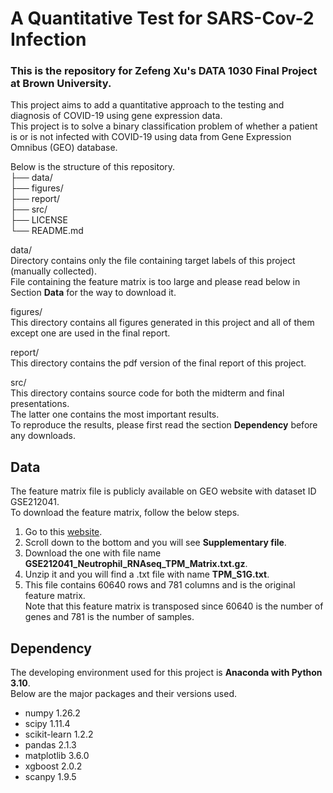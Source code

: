 # A Quantitative Test for SARS-Cov-2 Infection

### This is the repository for Zefeng Xu's DATA 1030 Final Project at Brown University. <br>
This project aims to add a quantitative approach to the testing and diagnosis of COVID-19 using gene expression data. <br>
This project is to solve a binary classification problem of whether a patient is or is not infected with COVID-19 using data from Gene Expression Omnibus (GEO) database. <br>

Below is the structure of this repository. <br>
├── data/          <br>
├── figures/       <br>
├── report/        <br>
├── src/           <br>
├── LICENSE        <br>
└── README.md      <br>

data/ <br>
Directory contains only the file containing target labels of this project (manually collected).  <br>
File containing the feature matrix is too large and please read below in Section **Data** for the way to download it. <br>

figures/ <br>
This directory contains all figures generated in this project and all of them except one are used in the final report. <br>

report/ <br>
This directory contains the pdf version of the final report of this project. <br>

src/ <br>
This directory contains source code for both the midterm and final presentations. <br>
The latter one contains the most important results. <br>
To reproduce the results, please first read the section **Dependency** before any downloads. <br>

## Data
The feature matrix file is publicly available on GEO website with dataset ID GSE212041. <br>
To download the feature matrix, follow the below steps. <br>
1. Go to this [website](https://www.ncbi.nlm.nih.gov/geo/query/acc.cgi?acc=GSE212041). <br>
2. Scroll down to the bottom and you will see **Supplementary file**. <br>
3. Download the one with file name **GSE212041_Neutrophil_RNAseq_TPM_Matrix.txt.gz**. <br>
4. Unzip it and you will find a .txt file with name **TPM_S1G.txt**. <br>
5. This file contains 60640 rows and 781 columns and is the original feature matrix. <br>
Note that this feature matrix is transposed since 60640 is the number of genes and 781 is the number of samples. <br>

## Dependency
The developing environment used for this project is **Anaconda with Python 3.10**. <br>
Below are the major packages and their versions used. <br>
- numpy 1.26.2 <br>
- scipy 1.11.4 <br>
- scikit-learn 1.2.2 <br>
- pandas 2.1.3 <br>
- matplotlib 3.6.0 <br>
- xgboost 2.0.2
- scanpy 1.9.5














